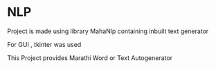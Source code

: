 # NLP

Project is made using library MahaNlp containing inbuilt text generator

For GUI , tkinter was used

This Project provides Marathi Word or Text Autogenerator

